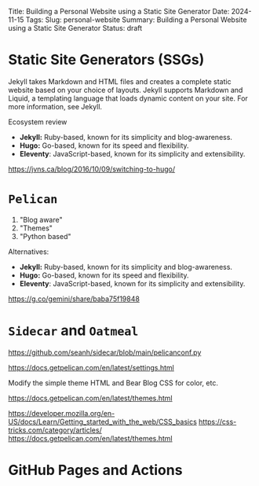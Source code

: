 Title: Building a Personal Website using a Static Site Generator
Date: 2024-11-15
Tags:
Slug: personal-website
Summary: Building a Personal Website using a Static Site Generator
Status: draft

# Static Site Generators (SSGs)

 Jekyll takes Markdown and HTML files and creates a complete static website based on your choice of layouts. Jekyll supports Markdown and Liquid, a templating language that loads dynamic content on your site. For more information, see Jekyll.

Ecosystem review
- **Jekyll:** Ruby-based, known for its simplicity and blog-awareness.
- **Hugo:** Go-based, known for its speed and flexibility.
- **Eleventy**: JavaScript-based, known for its simplicity and extensibility.

https://jvns.ca/blog/2016/10/09/switching-to-hugo/


# `Pelican` 

1. "Blog aware"
2. "Themes"
3. "Python based"

Alternatives:
- **Jekyll:** Ruby-based, known for its simplicity and blog-awareness.
- **Hugo:** Go-based, known for its speed and flexibility.
- **Eleventy**: JavaScript-based, known for its simplicity and extensibility.


https://g.co/gemini/share/baba75f19848

# `Sidecar` and `Oatmeal`


https://github.com/seanh/sidecar/blob/main/pelicanconf.py

https://docs.getpelican.com/en/latest/settings.html


Modify the  simple theme HTML and Bear Blog CSS for color, etc.

https://docs.getpelican.com/en/latest/themes.html

https://developer.mozilla.org/en-US/docs/Learn/Getting_started_with_the_web/CSS_basics
https://css-tricks.com/category/articles/
https://docs.getpelican.com/en/latest/themes.html

# GitHub  Pages and Actions